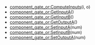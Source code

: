 - [component_gate_or:ComputeInputs](nil)(i, o)
- [component_gate_or:GetInputA](nil)()
- [component_gate_or:GetInputB](nil)()
- [component_gate_or:GetOutputA](nil)()
- [component_gate_or:SetInputA](nil)(num)
- [component_gate_or:SetInputB](nil)(num)
- [component_gate_or:SetOutputA](nil)(num)